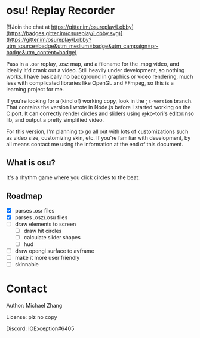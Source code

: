osu! Replay Recorder
====================

[![Join the chat at https://gitter.im/osureplay/Lobby](https://badges.gitter.im/osureplay/Lobby.svg)](https://gitter.im/osureplay/Lobby?utm_source=badge&utm_medium=badge&utm_campaign=pr-badge&utm_content=badge)

Pass in a .osr replay, .osz map, and a filename for the .mpg video, and ideally it'd crank out a video. Still heavily under development, so nothing works. I have basically no background in graphics or video rendering, much less with complicated libraries like OpenGL and FFmpeg, so this is a learning project for me.

If you're looking for a (kind of) working copy, look in the `js-version` branch. That contains the version I wrote in Node.js before I started working on the C port. It can correctly render circles and sliders using @ko-tori's editor¡nso lib, and output a pretty simplified video.

For this version, I'm planning to go all out with lots of customizations such as video size, customizing skin, etc. If you're familiar with development, by all means contact me using the information at the end of this document.

What is osu?
------------

It's a rhythm game where you click circles to the beat.

Roadmap
-------

- [x] parses .osr files
- [x] parses .osz/.osu files
- [ ] draw elements to screen
  - [ ] draw hit circles
  - [ ] calculate slider shapes
  - [ ] hud
- [ ] draw opengl surface to avframe
- [ ] make it more user friendly
- [ ] skinnable

Contact
=======

Author: Michael Zhang

License: plz no copy

Discord: IOException#6405
